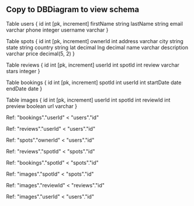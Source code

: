 ## Copy to DBDiagram to view schema

Table users {
  id int [pk, increment]
  firstName string
  lastName string
  email varchar
  phone integer
  username varchar
}

Table spots {
  id int [pk, increment]
  ownerId int
  address varchar
  city string
  state string
  country string
  lat decimal
  lng decimal
  name varchar
  description varchar
  price decimal(5, 2)
}

Table reviews {
  id int [pk, increment]
  userId int
  spotId int
  review varchar
  stars integer
}

Table bookings {
  id int [pk, increment]
  spotId int
  userId int
  startDate date
  endDate date
}

Table images {
  id int [pk, increment]
  userId int
  spotId int
  reviewId int
  preview boolean
  url varchar
}


Ref: "bookings"."userId" < "users"."id"

Ref: "reviews"."userId" < "users"."id"

Ref: "spots"."ownerId" < "users"."id"

Ref: "reviews"."spotId" < "spots"."id"

Ref: "bookings"."spotId" < "spots"."id"

Ref: "images"."spotId" < "spots"."id"

Ref: "images"."reviewId" < "reviews"."id"

Ref: "images"."userId" < "users"."id"